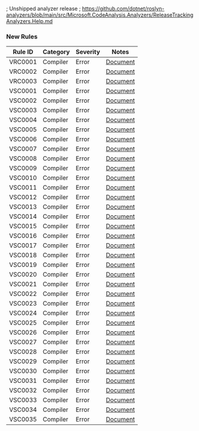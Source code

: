 ﻿; Unshipped analyzer release
; https://github.com/dotnet/roslyn-analyzers/blob/main/src/Microsoft.CodeAnalysis.Analyzers/ReleaseTrackingAnalyzers.Help.md

### New Rules

Rule ID | Category | Severity | Notes
--------|----------|----------|-------
VRC0001 | Compiler | Error | [Document](../../docs/analyzers/udon/VRC0001.md)
VRC0002 | Compiler | Error | [Document](../../docs/analyzers/udon/VRC0002.md)
VRC0003 | Compiler | Error | [Document](../../docs/analyzers/udon/VRC0003.md)
VSC0001 | Compiler | Error | [Document](../../docs/analyzers/udonsharp/VSC0001.md)
VSC0002 | Compiler | Error | [Document](../../docs/analyzers/udonsharp/VSC0002.md)
VSC0003 | Compiler | Error | [Document](../../docs/analyzers/udonsharp/VSC0003.md)
VSC0004 | Compiler | Error | [Document](../../docs/analyzers/udonsharp/VSC0004.md)
VSC0005 | Compiler | Error | [Document](../../docs/analyzers/udonsharp/VSC0005.md)
VSC0006 | Compiler | Error | [Document](../../docs/analyzers/udonsharp/VSC0006.md)
VSC0007 | Compiler | Error | [Document](../../docs/analyzers/udonsharp/VSC0007.md)
VSC0008 | Compiler | Error | [Document](../../docs/analyzers/udonsharp/VSC0008.md)
VSC0009 | Compiler | Error | [Document](../../docs/analyzers/udonsharp/VSC0009.md)
VSC0010 | Compiler | Error | [Document](../../docs/analyzers/udonsharp/VSC0010.md)
VSC0011 | Compiler | Error | [Document](../../docs/analyzers/udonsharp/VSC0011.md)
VSC0012 | Compiler | Error | [Document](../../docs/analyzers/udonsharp/VSC0012.md)
VSC0013 | Compiler | Error | [Document](../../docs/analyzers/udonsharp/VSC0013.md)
VSC0014 | Compiler | Error | [Document](../../docs/analyzers/udonsharp/VSC0014.md)
VSC0015 | Compiler | Error | [Document](../../docs/analyzers/udonsharp/VSC0015.md)
VSC0016 | Compiler | Error | [Document](../../docs/analyzers/udonsharp/VSC0016.md)
VSC0017 | Compiler | Error | [Document](../../docs/analyzers/udonsharp/VSC0017.md)
VSC0018 | Compiler | Error | [Document](../../docs/analyzers/udonsharp/VSC0018.md)
VSC0019 | Compiler | Error | [Document](../../docs/analyzers/udonsharp/VSC0019.md)
VSC0020 | Compiler | Error | [Document](../../docs/analyzers/udonsharp/VSC0020.md)
VSC0021 | Compiler | Error | [Document](../../docs/analyzers/udonsharp/VSC0021.md)
VSC0022 | Compiler | Error | [Document](../../docs/analyzers/udonsharp/VSC0022.md)
VSC0023 | Compiler | Error | [Document](../../docs/analyzers/udonsharp/VSC0023.md)
VSC0024 | Compiler | Error | [Document](../../docs/analyzers/udonsharp/VSC0024.md)
VSC0025 | Compiler | Error | [Document](../../docs/analyzers/udonsharp/VSC0025.md)
VSC0026 | Compiler | Error | [Document](../../docs/analyzers/udonsharp/VSC0026.md)
VSC0027 | Compiler | Error | [Document](../../docs/analyzers/udonsharp/VSC0027.md)
VSC0028 | Compiler | Error | [Document](../../docs/analyzers/udonsharp/VSC0028.md)
VSC0029 | Compiler | Error | [Document](../../docs/analyzers/udonsharp/VSC0029.md)
VSC0030 | Compiler | Error | [Document](../../docs/analyzers/udonsharp/VSC0030.md)
VSC0031 | Compiler | Error | [Document](../../docs/analyzers/udonsharp/VSC0031.md)
VSC0032 | Compiler | Error | [Document](../../docs/analyzers/udonsharp/VSC0032.md)
VSC0033 | Compiler | Error | [Document](../../docs/analyzers/udonsharp/VSC0033.md)
VSC0034 | Compiler | Error | [Document](../../docs/analyzers/udonsharp/VSC0034.md)
VSC0035 | Compiler | Error | [Document](../../docs/analyzers/udonsharp/VSC0035.md)
